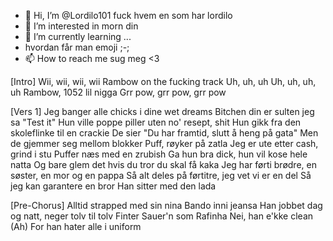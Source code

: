 - 👋 Hi, I’m @Lordilo101 fuck hvem en som har lordilo
- 👀 I’m interested in morn din
- 🌱 I’m currently learning ...
- hvordan får man emoji ;-;
- 📫 How to reach me sug meg <3

[Intro]
Wii, wii, wii, wii
Rambow on the fucking track
Uh, uh, uh
Uh, uh, uh, uh
Rambow, 1052 lil nigga
Grr pow, grr pow, grr pow

[Vers 1]
Jeg banger alle chicks i dine wet dreams
Bitchen din er sulten jeg sa "Test it"
Hun ville poppe piller uten no' resept, shit
Hun gikk fra den skoleflinke til en crackie
De sier "Du har framtid, slutt å heng på gata"
Men de gjemmer seg mellom blokker
Puff, røyker på zatla
Jeg er ute etter cash, grind i stu
Puffer næs med en zrubish
Ga hun bra dick, hun vil kose hele natta
Og bare glem det hvis du tror du skal få kaka
Jeg har førti brødre, en søster, en mor og en pappa
Så alt deles på førtitre, jeg vet vi er en del
Så jeg kan garantere en bror
Han sitter med den lada

[Pre-Chorus]
Alltid strapped med sin nina
Bando inni jeansa
Han jobbet dag og natt, neger tolv til tolv
Finter Sauer'n som Rafinha
Nei, han e'kke clean (Ah)
For han hater alle i uniform
<!---
Lordilo101/Lordilo101 is a ✨ special ✨ repository because its `README.md` (this file) appears on your GitHub profile.
You can click the Preview link to take a look at your changes.
--->
